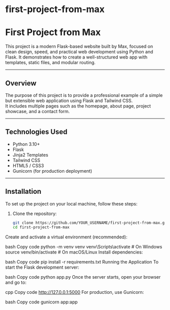 # first-project-from-max


# First Project from Max

This project is a modern Flask-based website built by Max, focused on clean design, speed, and practical web development using Python and Flask. It demonstrates how to create a well-structured web app with templates, static files, and modular routing.

---

## Overview

The purpose of this project is to provide a professional example of a simple but extensible web application using Flask and Tailwind CSS.  
It includes multiple pages such as the homepage, about page, project showcase, and a contact form.

---

## Technologies Used

- Python 3.10+
- Flask
- Jinja2 Templates
- Tailwind CSS
- HTML5 / CSS3
- Gunicorn (for production deployment)

---

## Installation

To set up the project on your local machine, follow these steps:

1. Clone the repository:
   ```bash
   git clone https://github.com/YOUR_USERNAME/first-project-from-max.git
   cd first-project-from-max
Create and activate a virtual environment (recommended):

bash
Copy code
python -m venv venv
venv\Scripts\activate     # On Windows
source venv/bin/activate  # On macOS/Linux
Install dependencies:

bash
Copy code
pip install -r requirements.txt
Running the Application
To start the Flask development server:

bash
Copy code
python app.py
Once the server starts, open your browser and go to:

cpp
Copy code
http://127.0.0.1:5000
For production, use Gunicorn:

bash
Copy code
gunicorn app:app